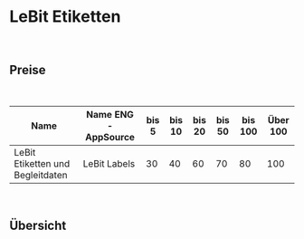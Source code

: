 # LeBit Etiketten

<br>

## Preise

<br>

| Name                                    | Name ENG -AppSource               | bis 5 | bis 10 | bis 20 | bis 50 | bis 100 | Über 100 |
|-----------------------------------------|-----------------------------------|-------|--------|--------|--------|---------|----------|
| LeBit Etiketten und Begleitdaten        | LeBit Labels                      | 30    | 40     | 60     | 70     | 80      | 100      |

<br>

## Übersicht

<br>